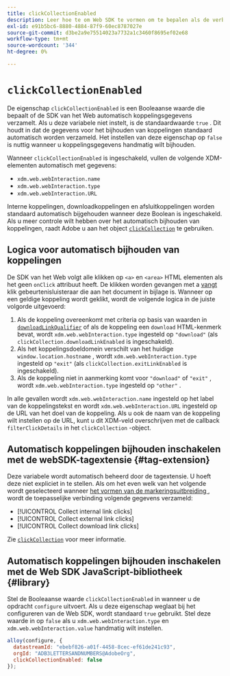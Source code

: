 ```yaml
---
title: clickCollectionEnabled
description: Leer hoe te om Web SDK te vormen om te bepalen als de verbinding gegevens klikt automatisch wordt verzameld.
exl-id: e91b5bc6-8880-4884-87f9-60ec8787027e
source-git-commit: d3be2a9e75514023a7732a1c3460f8695ef02e68
workflow-type: tm+mt
source-wordcount: '344'
ht-degree: 0%

---
```


# `clickCollectionEnabled`

De eigenschap `clickCollectionEnabled` is een Booleaanse waarde die bepaalt of de SDK van het Web automatisch koppelingsgegevens verzamelt. Als u deze variabele niet instelt, is de standaardwaarde `true` . Dit houdt in dat de gegevens voor het bijhouden van koppelingen standaard automatisch worden verzameld. Het instellen van deze eigenschap op `false` is nuttig wanneer u koppelingsgegevens handmatig wilt bijhouden.

Wanneer `clickCollectionEnabled` is ingeschakeld, vullen de volgende XDM-elementen automatisch met gegevens:

* `xdm.web.webInteraction.name`
* `xdm.web.webInteraction.type`
* `xdm.web.webInteraction.URL`

Interne koppelingen, downloadkoppelingen en afsluitkoppelingen worden standaard automatisch bijgehouden wanneer deze Boolean is ingeschakeld. Als u meer controle wilt hebben over het automatisch bijhouden van koppelingen, raadt Adobe u aan het object [`clickCollection`](clickcollection.md) te gebruiken.

## Logica voor automatisch bijhouden van koppelingen

De SDK van het Web volgt alle klikken op `<a>` en `<area>` HTML elementen als het geen `onClick` attribuut heeft. De klikken worden gevangen met a [ vangt ](https://www.w3.org/TR/uievents/#capture-phase) klik gebeurtenisluisteraar die aan het document in bijlage is. Wanneer op een geldige koppeling wordt geklikt, wordt de volgende logica in de juiste volgorde uitgevoerd:

1. Als de koppeling overeenkomt met criteria op basis van waarden in [`downloadLinkQualifier`](downloadlinkqualifier.md) of als de koppeling een `download` HTML-kenmerk bevat, wordt `xdm.web.webInteraction.type` ingesteld op `"download"` (als `clickCollection.downloadLinkEnabled` is ingeschakeld).
1. Als het koppelingsdoeldomein verschilt van het huidige `window.location.hostname` , wordt `xdm.web.webInteraction.type` ingesteld op `"exit"` (als `clickCollection.exitLinkEnabled` is ingeschakeld).
1. Als de koppeling niet in aanmerking komt voor `"download"` of `"exit"` , wordt `xdm.web.webInteraction.type` ingesteld op `"other"` .

In alle gevallen wordt `xdm.web.webInteraction.name` ingesteld op het label van de koppelingstekst en wordt `xdm.web.webInteraction.URL` ingesteld op de URL van het doel van de koppeling. Als u ook de naam van de koppeling wilt instellen op de URL, kunt u dit XDM-veld overschrijven met de callback `filterClickDetails` in het `clickCollection` -object.

## Automatisch koppelingen bijhouden inschakelen met de webSDK-tagextensie {#tag-extension}

Deze variabele wordt automatisch beheerd door de tagextensie. U hoeft deze niet expliciet in te stellen. Als om het even welk van het volgende wordt geselecteerd wanneer [ het vormen van de markeringsuitbreiding ](/help/tags/extensions/client/web-sdk/web-sdk-extension-configuration.md), wordt de toepasselijke verbinding volgende gegevens verzameld:

* [!UICONTROL Collect internal link clicks]
* [!UICONTROL Collect external link clicks]
* [!UICONTROL Collect download link clicks]

Zie [`clickCollection`](clickcollection.md) voor meer informatie.

## Automatisch koppelingen bijhouden inschakelen met de Web SDK JavaScript-bibliotheek {#library}

Stel de Booleaanse waarde `clickCollectionEnabled` in wanneer u de opdracht `configure` uitvoert. Als u deze eigenschap weglaat bij het configureren van de Web SDK, wordt standaard `true` gebruikt. Stel deze waarde in op `false` als u `xdm.web.webInteraction.type` en `xdm.web.webInteraction.value` handmatig wilt instellen.

```js
alloy(configure, {
  datastreamId: "ebebf826-a01f-4458-8cec-ef61de241c93",
  orgId: "ADB3LETTERSANDNUMBERS@AdobeOrg",
  clickCollectionEnabled: false
});
```
